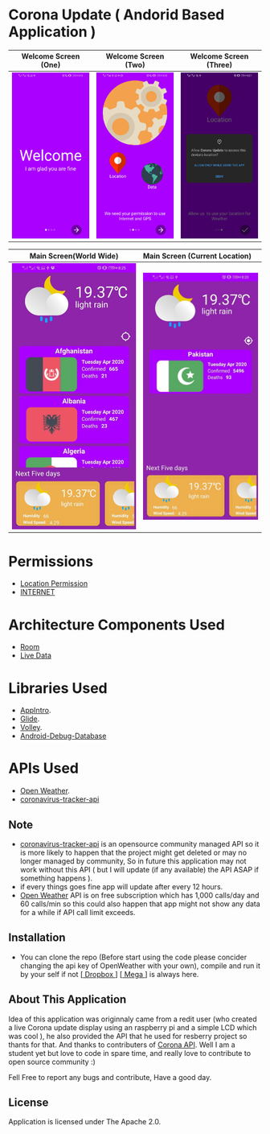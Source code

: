 # Corona Update ( Andorid Based Application )

Welcome Screen (One)           |   Welcome Screen (Two)           |   Welcome Screen (Three)          
:-----------------------------:|:--------------------------------:|:---------------------------------:
![](Pictures/fragment_one.jpg) |  ![](Pictures/fragment_two.jpg)  |  ![](Pictures/fragment_three.jpg) 

| Main Screen(World Wide)   |  Main Screen (Current Location)
|:-------------------------:|:---------------------------
![](Pictures/SVsExNL6.jpeg) | ![](Pictures/Eld5x6N9.jpeg)
# Permissions

* [Location Permission](https://developer.android.com/reference/android/Manifest.permission)
* [INTERNET](https://developer.android.com/training/basics/network-ops/connecting)


# Architecture Components Used

*  [Room](https://developer.android.com/topic/libraries/architecture/room)
*  [Live Data ](https://developer.android.com/topic/libraries/architecture/livedata)


# Libraries Used

* [AppIntro](https://github.com/AppIntro/AppIntro).
* [Glide](https://github.com/bumptech/glide).
* [Volley](https://github.com/google/volley).
* [Android-Debug-Database](https://github.com/amitshekhariitbhu/Android-Debug-Database)

 # APIs Used
 * [Open Weather](https://openweathermap.org/).
 * [coronavirus-tracker-api](https://github.com/ExpDev07/coronavirus-tracker-api)
 
 ## Note
  * [coronavirus-tracker-api](https://github.com/ExpDev07/coronavirus-tracker-api) is an opensource community managed API
  so it is more likely to happen that the project might get deleted or may no longer managed by community, So in future this application 
  may not work without this API ( but I will update (if any available) the API ASAP if something happens ). 
  * if every things goes fine app will update after every 12 hours.
  * [Open Weather](https://openweathermap.org/) API is on free subscription which has 1,000 calls/day and 60 calls/min so this could also happen that app might not show any data for a while if API call limit exceeds.
  
## Installation
* You can clone the repo (Before start using the code please concider changing the api key of OpenWeather with your own), compile and run it by your self if not
[[ Dropbox ](https://www.dropbox.com/s/ximl72r9hebcecc/corona_update.apk?dl=0)]
[[ Mega ](https://mega.nz/file/mzxViILY#ftZZbKRhN4HGwDP2DjMWJxlupOg6243h-D7BvmXmD20)] is always here.
  
## About This Application
Idea of this application was originnaly came from a redit user (who created a live Corona update display using an raspberry pi
and a simple LCD which was cool ), he also provided the API that he used for resberry project so thants for that.
And thanks to contributers of [Corona API](https://github.com/ExpDev07/coronavirus-tracker-api).
Well I am a student yet but love to code in spare time, and really love to contribute to open source community :)

Fell Free to report any bugs and contribute, Have a good day.


## License
Application is licensed under The Apache 2.0.
